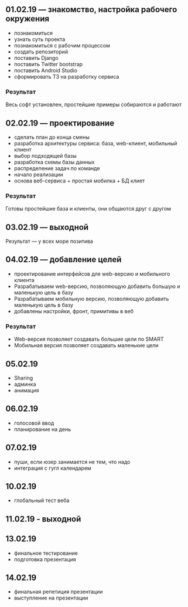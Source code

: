 ## 01.02.19 — знакомство, настройка рабочего окружения

* познакомиться
* узнать суть проекта
* познакомиться с рабочим процессом
* создать репозиторий
* поставить Django
* поставить Twitter bootstrap
* поставить Android Studio
* сформировать ТЗ на разработку сервиса

### Результат

Весь софт установлен, простейшие примеры собираются и работают

## 02.02.19 — проектирование

* сделать план до конца смены
* разработка архитектуры сервиса: база, web-клиент, мобильный клиент
* выбор подходящей базы
* разработка схемы базы данных
* распределение задач по команде
* начало реализации
* основа веб-сервиса + простая мобилка + БД клиет

### Результат

Готовы простейшие база и клиенты, они общаются друг с другом

## 03.02.19 — выходной

Результат — у всех море позитива

## 04.02.19 — добавление целей

* проектирование интерфейсов для web-версию и мобильного клиента
* Разрабатываем web-версию, позволяющую добавить большую и маленькую цель в базу
* Разрабатываем мобильную версию, позволяющую добавить маленькую цель в базу
* добавлены настройки, фронт, примитивы в веб

### Результат

* Web-версия позволяет создавать большие цели по SMART
* Мобильная версия позволяет создавать маленькие цели

## 05.02.19

* Sharing
* админка
* анимация

## 06.02.19

* голосовой ввод
* планирование на день

## 07.02.19

* пуши, если юзер занимается не тем, что надо
* интеграция с гугл календарем

## 10.02.19 
* глобальный тест веба

## 11.02.19 - выходной 

## 13.02.19 
* финальное тестирование
* подготовка презентация

## 14.02.19 
* финальная репетиция презентации
* выступление на презентации


